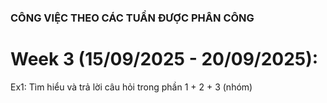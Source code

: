 ### CÔNG VIỆC THEO CÁC TUẦN ĐƯỢC PHÂN CÔNG

# Week 3 (15/09/2025 - 20/09/2025):
Ex1: Tìm hiểu và trả lời câu hỏi trong phần 1 + 2 + 3 (nhóm)
